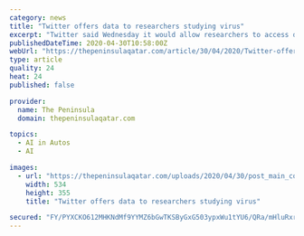 ```yaml
---
category: news
title: "Twitter offers data to researchers studying virus"
excerpt: "Twitter said Wednesday it would allow researchers to access data on real-time conversations about the coronavirus pandemic to help deepen their understanding of the disease. The project is aimed at gathering information about the spread of the illness,"
publishedDateTime: 2020-04-30T10:58:00Z
webUrl: "https://thepeninsulaqatar.com/article/30/04/2020/Twitter-offers-data-to-researchers-studying-virus"
type: article
quality: 24
heat: 24
published: false

provider:
  name: The Peninsula
  domain: thepeninsulaqatar.com

topics:
  - AI in Autos
  - AI

images:
  - url: "https://thepeninsulaqatar.com/uploads/2020/04/30/post_main_cover/906e55914857aacb10ecb200b0a6ce65db4f62d1.jpeg"
    width: 534
    height: 355
    title: "Twitter offers data to researchers studying virus"

secured: "FY/PYXCKO612MHKNdMf9YYMZ6bGwTKSByGxG503ypxWu1tYU6/QRa/mHluRxrNJzVCL9tXWC7epSihxLYF7A5X2CPqMhl/JssGzn90KFe2GRp/fRiQwxNdA5RsMz6Pi6zGx/NNO/bMOVIFBObCk346ACiEqOLAIto4lKqTFcEoPRXpjcVsN+fsWxucWTZEKadFssFgGwpAhtYTRCNYJu/W0sM/OpkBL0ZPITrQOVFhjxc84fUK6hRtknFbI6srLDc/pbSxkPruZ7FuGCcfs2UY6Ti71XvgJLsSzEm5KNZysYpv4AOBQ7vkni52+OUZGv;WjFSQ9NSFjfgTViQCiyrIg=="
---
```


